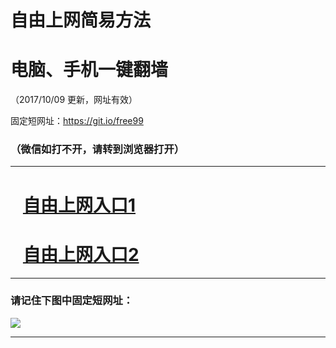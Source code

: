 ﻿# 自由上网简易方法

# 电脑、手机一键翻墙

（2017/10/09 更新，网址有效）

固定短网址：https://git.io/free99

### （微信如打不开，请转到浏览器打开）


***





# &nbsp;&nbsp; <a href="http://ft769616749.fwq-tz-1001.info/fwqtz01.html?t=100900123958 " target="_blank">自由上网入口1</a>
# &nbsp;&nbsp; <a href="http://ft1081021328.fwq-tz-1002.info/fwqtz02.html?t=100900117653 " target="_blank">自由上网入口2</a>
***

### 请记住下图中固定短网址：

<img src="https://s3-us-west-2.amazonaws.com/fwq-1001/yjfq-20170905okok.png" /> 


***

